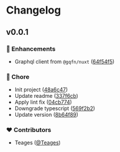 # Changelog


## v0.0.1


### 🚀 Enhancements

- Graphql client from `@gqfn/nuxt` ([64f54f5](https://github.com/teages/nuxt-simple-graphql-client/commit/64f54f5))

### 🏡 Chore

- Init project ([48a6c47](https://github.com/teages/nuxt-simple-graphql-client/commit/48a6c47))
- Update readme ([337f6cb](https://github.com/teages/nuxt-simple-graphql-client/commit/337f6cb))
- Apply lint fix ([04cb774](https://github.com/teages/nuxt-simple-graphql-client/commit/04cb774))
- Downgrade typescript ([569f2b2](https://github.com/teages/nuxt-simple-graphql-client/commit/569f2b2))
- Update version ([8b64f89](https://github.com/teages/nuxt-simple-graphql-client/commit/8b64f89))

### ❤️ Contributors

- Teages ([@Teages](https://github.com/Teages))

